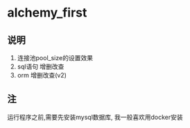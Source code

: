 # alchemy_first

## 说明
1. 连接池pool_size的设置效果
2. sql语句 增删改查
3. orm 增删改查(v2)

## 注
运行程序之前,需要先安装mysql数据库, 我一般喜欢用docker安装 